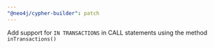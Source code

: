 ```yaml
---
"@neo4j/cypher-builder": patch
---
```


Add support for `IN TRANSACTIONS` in CALL statements using the method `inTransactions()`
